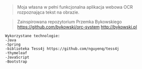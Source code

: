 > Moja własna w pełni funkcjonalna aplikacja webowa OCR rozpoznająca tekst na obrazie.

> Zainspirowana repozytorium Przemka Bykowskiego https://github.com/bykowski/orc-system
> http://bykowski.pl

```
Wykorzystane technologie:
-Java
-Spring
-biblioteka Tess4j https://github.com/nguyenq/tess4j
-thymeleaf
-JavaScript
-Bootstrap
```
